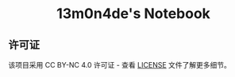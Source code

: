 <div align="center">

# 13m0n4de's Notebook

</div>

## 许可证

该项目采用 CC BY-NC 4.0 许可证 - 查看 [LICENSE](LICENSE) 文件了解更多细节。
